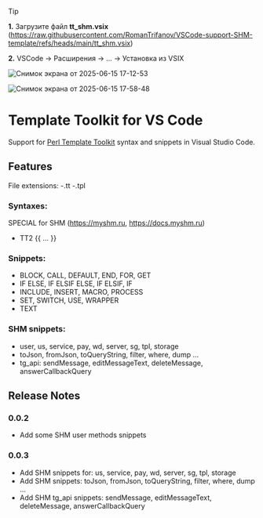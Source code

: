 > [!TIP]
>**1.** Загрузите файл **tt_shm.vsix** (https://raw.githubusercontent.com/RomanTrifanov/VSCode-support-SHM-template/refs/heads/main/tt_shm.vsix)
>
>**2.** VSCode -> Расширения -> ... -> Установка из VSIX

![Снимок экрана от 2025-06-15 17-12-53](https://github.com/user-attachments/assets/d78545c4-dd85-4efb-873f-bb1ddd42623d)


![Снимок экрана от 2025-06-15 17-58-48](https://github.com/user-attachments/assets/1ceed6a5-e0b1-4678-9e16-0d2f00e40880)

# Template Toolkit for VS Code

Support for [Perl Template Toolkit](http://www.template-toolkit.org/index.html) syntax and snippets in Visual Studio Code.
## Features
File extensions:
-.tt
-.tpl

### Syntaxes:
SPECIAL for SHM (https://myshm.ru, https://docs.myshm.ru)
- TT2 {{ ... }}

### Snippets:
- BLOCK, CALL, DEFAULT, END, FOR, GET
- IF ELSE, IF ELSIF ELSE, IF ELSIF, IF
- INCLUDE, INSERT, MACRO, PROCESS
- SET, SWITCH, USE, WRAPPER
- TEXT

### SHM snippets:
- user, us, service, pay, wd, server, sg, tpl, storage
- toJson, fromJson, toQueryString, filter, where, dump ...
- tg_api: sendMessage, editMessageText, deleteMessage, answerCallbackQuery

## Release Notes

### 0.0.2
- Add some SHM user methods snippets

### 0.0.3
- Add SHM snippets for: us, service, pay, wd, server, sg, tpl, storage
- Add SHM snippets: toJson, fromJson, toQueryString, filter, where, dump ...
- Add SHM tg_api snippets: sendMessage, editMessageText, deleteMessage, answerCallbackQuery